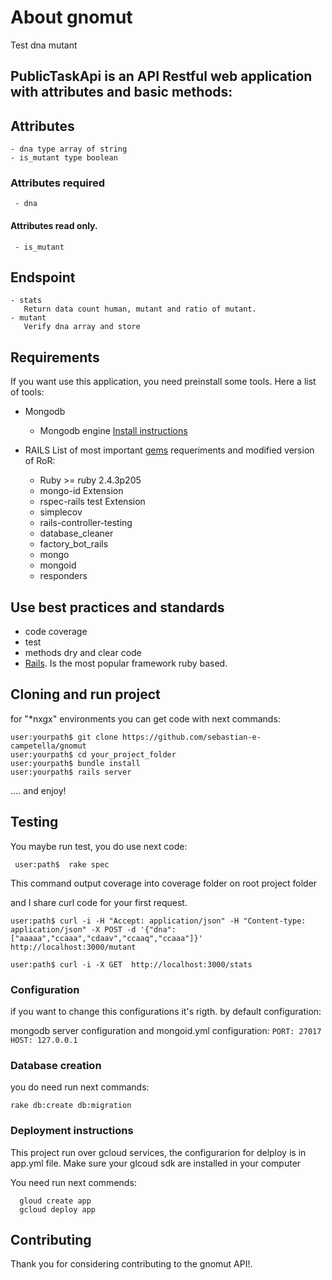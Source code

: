 # About gnomut

Test dna mutant 

 ## PublicTaskApi is an API Restful web application with attributes and basic methods:

  ## Attributes
    - dna type array of string
    - is_mutant type boolean
  
   ### Attributes required
     - dna
   
   #### Attributes read only.
   
     - is_mutant
     
  ## Endspoint
  
    - stats
       Return data count human, mutant and ratio of mutant.
    - mutant
       Verify dna array and store
       
 ## Requirements

If you want use this application, you need preinstall some tools. Here a list of tools:

- Mongodb 
  - Mongodb engine [Install instructions](https://docs.mongodb.com/manual/installation/)
  
- RAILS
   List of most important [gems](https://rubygems.org/) requeriments and modified version of RoR:
   
   - Ruby >= ruby 2.4.3p205
   - mongo-id Extension
   - rspec-rails test Extension
   - simplecov 
   - rails-controller-testing
   - database_cleaner
   - factory_bot_rails
   - mongo
   - mongoid
   - responders
  

 ## Use best practices and standards
 
- code coverage
- test
- methods dry and clear code
- [Rails](https://rubyonrails.org/). Is the most popular framework ruby based.


## Cloning and run project

for "*nxgx" environments you can get code with next commands:

```
user:yourpath$ git clone https://github.com/sebastian-e-campetella/gnomut
user:yourpath$ cd your_project_folder
user:yourpath$ bundle install
user:yourpath$ rails server

```

.... and  enjoy!

## Testing

You maybe run test, you do use next code:

```
 user:path$  rake spec
```
This command output coverage into coverage folder on root project folder

and I share curl code for your first request.

```
user:path$ curl -i -H "Accept: application/json" -H "Content-type:  application/json" -X POST -d '{"dna":["aaaaa","ccaaa","cdaav","ccaaq","ccaaa"]}' http://localhost:3000/mutant

user:path$ curl -i -X GET  http://localhost:3000/stats

```
### Configuration
  if you want to change this configurations it's rigth. by default configuration:

  mongodb server configuration and mongoid.yml configuration:
    ```
    PORT: 27017
    HOST: 127.0.0.1
    ``` 
### Database creation
  you do need run next commands:
  ```
  rake db:create db:migration
  ```
###  Deployment instructions
  This project run over gcloud services, the configurarion for delploy is in app.yml file.
  Make sure your glcoud sdk are installed in your computer
 
  You need run next commends:
  ```
    gloud create app
    gcloud deploy app
  ```



## Contributing

Thank you for considering contributing to the gnomut API!.
